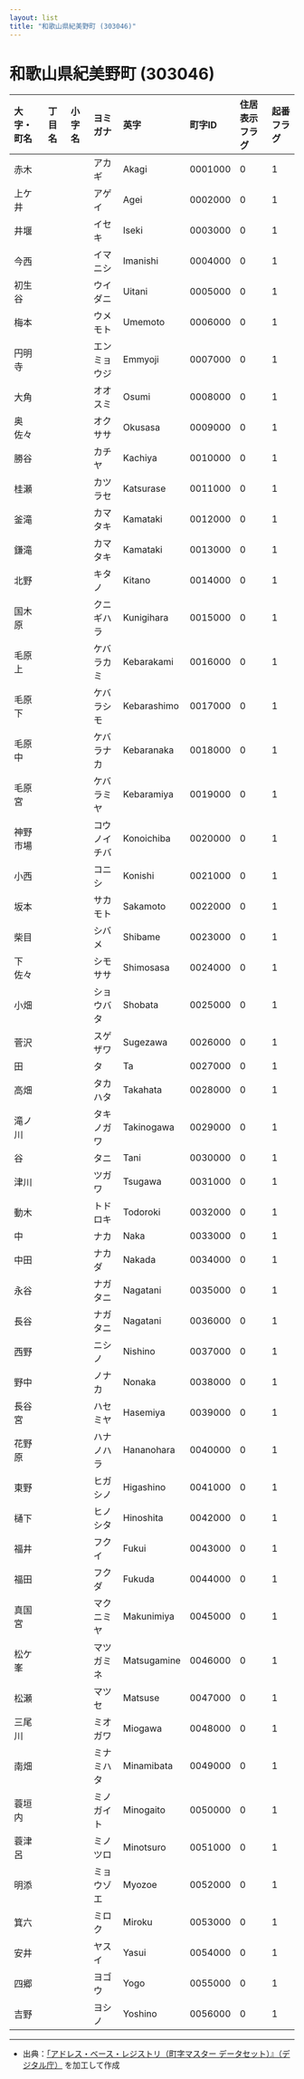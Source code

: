 ```yaml
---
layout: list
title: "和歌山県紀美野町 (303046)"
---
```


# 和歌山県紀美野町 (303046)

| 大字・町名 | 丁目名 | 小字名 | ヨミガナ | 英字 | 町字ID | 住居表示フラグ | 起番フラグ |
|:---|:---|:---|:---|:---|:---|:---|:---|
| 赤木 |  |  | アカギ   | Akagi | 0001000 | 0 | 1 |
| 上ケ井 |  |  | アゲイ   | Agei | 0002000 | 0 | 1 |
| 井堰 |  |  | イセキ   | Iseki | 0003000 | 0 | 1 |
| 今西 |  |  | イマニシ   | Imanishi | 0004000 | 0 | 1 |
| 初生谷 |  |  | ウイダニ   | Uitani | 0005000 | 0 | 1 |
| 梅本 |  |  | ウメモト   | Umemoto | 0006000 | 0 | 1 |
| 円明寺 |  |  | エンミョウジ   | Emmyoji | 0007000 | 0 | 1 |
| 大角 |  |  | オオスミ   | Osumi | 0008000 | 0 | 1 |
| 奥佐々 |  |  | オクササ   | Okusasa | 0009000 | 0 | 1 |
| 勝谷 |  |  | カチヤ   | Kachiya | 0010000 | 0 | 1 |
| 桂瀬 |  |  | カツラセ   | Katsurase | 0011000 | 0 | 1 |
| 釜滝 |  |  | カマタキ   | Kamataki | 0012000 | 0 | 1 |
| 鎌滝 |  |  | カマタキ   | Kamataki | 0013000 | 0 | 1 |
| 北野 |  |  | キタノ   | Kitano | 0014000 | 0 | 1 |
| 国木原 |  |  | クニギハラ   | Kunigihara | 0015000 | 0 | 1 |
| 毛原上 |  |  | ケバラカミ   | Kebarakami | 0016000 | 0 | 1 |
| 毛原下 |  |  | ケバラシモ   | Kebarashimo | 0017000 | 0 | 1 |
| 毛原中 |  |  | ケバラナカ   | Kebaranaka | 0018000 | 0 | 1 |
| 毛原宮 |  |  | ケバラミヤ   | Kebaramiya | 0019000 | 0 | 1 |
| 神野市場 |  |  | コウノイチバ   | Konoichiba | 0020000 | 0 | 1 |
| 小西 |  |  | コニシ   | Konishi | 0021000 | 0 | 1 |
| 坂本 |  |  | サカモト   | Sakamoto | 0022000 | 0 | 1 |
| 柴目 |  |  | シバメ   | Shibame | 0023000 | 0 | 1 |
| 下佐々 |  |  | シモササ   | Shimosasa | 0024000 | 0 | 1 |
| 小畑 |  |  | ショウバタ   | Shobata | 0025000 | 0 | 1 |
| 菅沢 |  |  | スゲザワ   | Sugezawa | 0026000 | 0 | 1 |
| 田 |  |  | タ   | Ta | 0027000 | 0 | 1 |
| 高畑 |  |  | タカハタ   | Takahata | 0028000 | 0 | 1 |
| 滝ノ川 |  |  | タキノガワ   | Takinogawa | 0029000 | 0 | 1 |
| 谷 |  |  | タニ   | Tani | 0030000 | 0 | 1 |
| 津川 |  |  | ツガワ   | Tsugawa | 0031000 | 0 | 1 |
| 動木 |  |  | トドロキ   | Todoroki | 0032000 | 0 | 1 |
| 中 |  |  | ナカ   | Naka | 0033000 | 0 | 1 |
| 中田 |  |  | ナカダ   | Nakada | 0034000 | 0 | 1 |
| 永谷 |  |  | ナガタニ   | Nagatani | 0035000 | 0 | 1 |
| 長谷 |  |  | ナガタニ   | Nagatani | 0036000 | 0 | 1 |
| 西野 |  |  | ニシノ   | Nishino | 0037000 | 0 | 1 |
| 野中 |  |  | ノナカ   | Nonaka | 0038000 | 0 | 1 |
| 長谷宮 |  |  | ハセミヤ   | Hasemiya | 0039000 | 0 | 1 |
| 花野原 |  |  | ハナノハラ   | Hananohara | 0040000 | 0 | 1 |
| 東野 |  |  | ヒガシノ   | Higashino | 0041000 | 0 | 1 |
| 樋下 |  |  | ヒノシタ   | Hinoshita | 0042000 | 0 | 1 |
| 福井 |  |  | フクイ   | Fukui | 0043000 | 0 | 1 |
| 福田 |  |  | フクダ   | Fukuda | 0044000 | 0 | 1 |
| 真国宮 |  |  | マクニミヤ   | Makunimiya | 0045000 | 0 | 1 |
| 松ケ峯 |  |  | マツガミネ   | Matsugamine | 0046000 | 0 | 1 |
| 松瀬 |  |  | マツセ   | Matsuse | 0047000 | 0 | 1 |
| 三尾川 |  |  | ミオガワ   | Miogawa | 0048000 | 0 | 1 |
| 南畑 |  |  | ミナミハタ   | Minamibata | 0049000 | 0 | 1 |
| 蓑垣内 |  |  | ミノガイト   | Minogaito | 0050000 | 0 | 1 |
| 蓑津呂 |  |  | ミノツロ   | Minotsuro | 0051000 | 0 | 1 |
| 明添 |  |  | ミョウゾエ   | Myozoe | 0052000 | 0 | 1 |
| 箕六 |  |  | ミロク   | Miroku | 0053000 | 0 | 1 |
| 安井 |  |  | ヤスイ   | Yasui | 0054000 | 0 | 1 |
| 四郷 |  |  | ヨゴウ   | Yogo | 0055000 | 0 | 1 |
| 吉野 |  |  | ヨシノ   | Yoshino | 0056000 | 0 | 1 |

---

- 出典：[「アドレス・ベース・レジストリ（町字マスター データセット）』（デジタル庁）](https://www.digital.go.jp/policies/base_registry_address/) を加工して作成